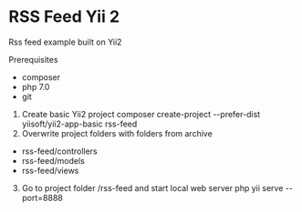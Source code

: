 # RSS Feed Yii 2
Rss feed example built on Yii2

Prerequisites
  * composer
  * php 7.0
  * git

1. Create basic Yii2 project
	composer create-project --prefer-dist yiisoft/yii2-app-basic rss-feed
2. Overwrite project folders with folders from archive
  * rss-feed/controllers
  * rss-feed/models 
  * rss-feed/views
3. Go to project folder /rss-feed and start local web server 
	php yii serve --port=8888
